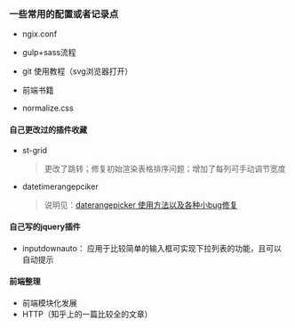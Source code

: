 ### 一些常用的配置或者记录点
* ngix.conf

* gulp+sass流程

* git 使用教程（svg浏览器打开）

* 前端书籍

* normalize.css

#### 自己更改过的插件收藏
* st-grid
	
	> 更改了跳转；修复初始渲染表格排序问题；增加了每列可手动调节宽度
* datetimerangepciker
  
  > 说明见：[daterangepicker 使用方法以及各种小bug修复](https://www.jianshu.com/p/0d24c3d26bc9)
	  
#### 自己写的jquery插件

* inputdownauto： 应用于比较简单的输入框可实现下拉列表的功能，且可以自动提示
	
#### 前端整理

* 前端模块化发展
* HTTP（知乎上的一篇比较全的文章）

